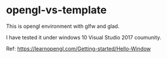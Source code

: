 # opengl-vs-template

This is opengl environment with glfw and glad.

I have tested it under windows 10 Visual Studio 2017 coumunity.

Ref: https://learnopengl.com/Getting-started/Hello-Window